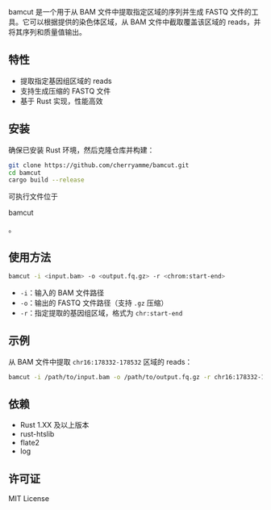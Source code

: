 bamcut 是一个用于从 BAM 文件中提取指定区域的序列并生成 FASTQ 文件的工具。它可以根据提供的染色体区域，从 BAM 文件中截取覆盖该区域的 reads，并将其序列和质量值输出。

## 特性

- 提取指定基因组区域的 reads
- 支持生成压缩的 FASTQ 文件
- 基于 Rust 实现，性能高效

## 安装

确保已安装 Rust 环境，然后克隆仓库并构建：

```bash
git clone https://github.com/cherryamme/bamcut.git
cd bamcut
cargo build --release
```

可执行文件位于 

bamcut

。

## 使用方法

```bash
bamcut -i <input.bam> -o <output.fq.gz> -r <chrom:start-end>
```

- `-i`：输入的 BAM 文件路径
- `-o`：输出的 FASTQ 文件路径（支持 `.gz` 压缩）
- `-r`：指定提取的基因组区域，格式为 `chr:start-end`

## 示例

从 BAM 文件中提取 `chr16:178332-178532` 区域的 reads：

```bash
bamcut -i /path/to/input.bam -o /path/to/output.fq.gz -r chr16:178332-178532
```

## 依赖

- Rust 1.XX 及以上版本
- rust-htslib
- flate2
- log

## 许可证

MIT License
